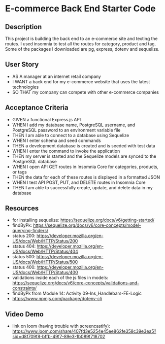 # E-commerce Back End Starter Code

## Description

This project is building the back end to an e-commerce site and texting the routes. I used insomnia to test all the routes for category, product and tag. Some of the packages I downloaded are pg, express, dotenv and sequelize.

## User Story

- AS A manager at an internet retail company
- I WANT a back end for my e-commerce website that uses the latest technologies
- SO THAT my company can compete with other e-commerce companies

## Acceptance Criteria

- GIVEN a functional Express.js API
- WHEN I add my database name, PostgreSQL username, and PostgreSQL password to an environment variable file
- THEN I am able to connect to a database using Sequelize
- WHEN I enter schema and seed commands
- THEN a development database is created and is seeded with test data
- WHEN I enter the command to invoke the application
- THEN my server is started and the Sequelize models are synced to the PostgreSQL database
- WHEN I open API GET routes in Insomnia Core for categories, products, or tags
- THEN the data for each of these routes is displayed in a formatted JSON
- WHEN I test API POST, PUT, and DELETE routes in Insomnia Core
- THEN I am able to successfully create, update, and delete data in my database

## Resources 

- for installing sequelize: https://sequelize.org/docs/v6/getting-started/ 
- findByPk: https://sequelize.org/docs/v6/core-concepts/model-querying-finders/ 
- status 200: https://developer.mozilla.org/en-US/docs/Web/HTTP/Status/200 
- status 404: https://developer.mozilla.org/en-US/docs/Web/HTTP/Status/404 
- status 500: https://developer.mozilla.org/en-US/docs/Web/HTTP/Status/500 
- status 400: https://developer.mozilla.org/en-US/docs/Web/HTTP/Status/400 
- validations inside each of the js files in models: https://sequelize.org/docs/v6/core-concepts/validations-and-constraints/ 
- findByPk from Module 14: Activity 09-Ins_Handlebars-FE-Logic
- https://www.npmjs.com/package/dotenv-cli 

## Video Demo

- link on loom (having trouble with screencastify): https://www.loom.com/share/407fd3e5254e45ee862fe358c39e3ea5?sid=d8f709f8-bffb-49f7-89e3-1b089f718702 